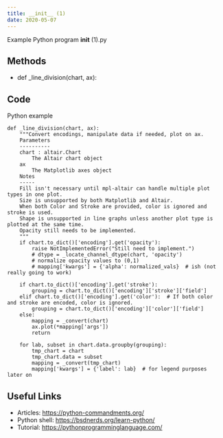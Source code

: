 ```yaml
---
title: __init__ (1)
date: 2020-05-07
---
```

Example Python program __init__ (1).py


## Methods

* def _line_division(chart, ax):

## Code

Python example

    def _line_division(chart, ax):
        """Convert encodings, manipulate data if needed, plot on ax.
        Parameters
        ----------
        chart : altair.Chart
            The Altair chart object
        ax
            The Matplotlib axes object
        Notes
        -----
        Fill isn't necessary until mpl-altair can handle multiple plot types in one plot.
        Size is unsupported by both Matplotlib and Altair.
        When both Color and Stroke are provided, color is ignored and stroke is used.
        Shape is unsupported in line graphs unless another plot type is plotted at the same time.
        Opacity still needs to be implemented.
        """
        if chart.to_dict()['encoding'].get('opacity'):
            raise NotImplementedError("Still need to implement.")
            # dtype = _locate_channel_dtype(chart, 'opacity')
            # normalize opacity values to (0,1)
            # mapping['kwargs'] = {'alpha': normalized_vals}  # ish (not really going to work)
    
        if chart.to_dict()['encoding'].get('stroke'):
            grouping = chart.to_dict()['encoding']['stroke']['field']
        elif chart.to_dict()['encoding'].get('color'):  # If both color and stroke are encoded, color is ignored.
            grouping = chart.to_dict()['encoding']['color']['field']
        else:
            mapping = _convert(chart)
            ax.plot(*mapping['args'])
            return
    
        for lab, subset in chart.data.groupby(grouping):
            tmp_chart = chart
            tmp_chart.data = subset
            mapping = _convert(tmp_chart)
            mapping['kwargs'] = {'label': lab}  # for legend purposes later on
    

## Useful Links

- Articles: https://python-commandments.org/
- Python shell: https://bsdnerds.org/learn-python/
- Tutorial: https://pythonprogramminglanguage.com/
